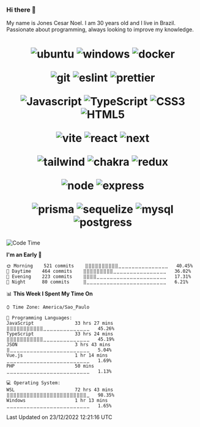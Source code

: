 ### Hi there 👋

My name is Jones Cesar Noel. I am 30 years old and I live in Brazil.
Passionate about programming, always looking to improve my knowledge.


<h1 align="center">
 
 ![ubuntu](https://img.shields.io/badge/Ubuntu-E95420?style=for-the-badge&logo=ubuntu&logoColor=white)
 ![windows](https://img.shields.io/badge/Windows-0078D6?style=for-the-badge&logo=windows&logoColor=white)
 ![docker](https://img.shields.io/badge/Docker-2496ED?style=for-the-badge&logo=docker&logoColor=white)
 
 ![git](https://img.shields.io/badge/GIT-E44C30?style=for-the-badge&logo=git&logoColor=white)
 ![eslint](https://img.shields.io/badge/eslint-3A33D1?style=for-the-badge&logo=eslint&logoColor=white)
 ![prettier](https://img.shields.io/badge/prettier-1A2C34?style=for-the-badge&logo=prettier&logoColor=F7BA3E)
 
 ![Javascript](https://img.shields.io/badge/JavaScript-323330?style=for-the-badge&logo=javascript&logoColor=F7DF1E)
 ![TypeScript](https://img.shields.io/badge/TypeScript-007ACC?style=for-the-badge&logo=typescript&logoColor=white)
 ![CSS3](https://img.shields.io/badge/CSS3-1572B6?style=for-the-badge&logo=css3&logoColor=white)
 ![HTML5](https://img.shields.io/badge/HTML5-E34F26?style=for-the-badge&logo=html5&logoColor=white)
 
 ![vite](https://img.shields.io/badge/Vite-B73BFE?style=for-the-badge&logo=vite&logoColor=FFD62E)
 ![react](https://img.shields.io/badge/React-20232A?style=for-the-badge&logo=react&logoColor=61DAFB)
 ![next](https://img.shields.io/badge/next.js-000000?style=for-the-badge&logo=nextdotjs&logoColor=white)
 
 ![tailwind](https://img.shields.io/badge/Tailwind_CSS-38B2AC?style=for-the-badge&logo=tailwind-css&logoColor=white)
 ![chakra](https://img.shields.io/badge/Chakra--UI-319795?style=for-the-badge&logo=chakra-ui&logoColor=white)
 ![redux](https://img.shields.io/badge/Redux-593D88?style=for-the-badge&logo=redux&logoColor=white)
 
 ![node](https://img.shields.io/badge/Node.js-339933?style=for-the-badge&logo=nodedotjs&logoColor=white)
 ![express](https://img.shields.io/badge/Express.js-000000?style=for-the-badge&logo=express&logoColor=white)
 
 ![prisma](https://img.shields.io/badge/Prisma-3982CE?style=for-the-badge&logo=Prisma&logoColor=white)
 ![sequelize](https://img.shields.io/badge/Sequelize-52B0E7?style=for-the-badge&logo=Sequelize&logoColor=white)
 ![mysql](https://img.shields.io/badge/MySQL-005C84?style=for-the-badge&logo=mysql&logoColor=white)
 ![postgress](https://img.shields.io/badge/PostgreSQL-316192?style=for-the-badge&logo=postgresql&logoColor=white)
 
</h1>


<!--START_SECTION:waka-->
![Code Time](http://img.shields.io/badge/Code%20Time-1%2C302%20hrs%2040%20mins-blue)

**I'm an Early 🐤** 

```text
🌞 Morning    521 commits    ⣿⣿⣿⣿⣿⣿⣿⣿⣿⣿⣀⣀⣀⣀⣀⣀⣀⣀⣀⣀⣀⣀⣀⣀⣀   40.45% 
🌆 Daytime    464 commits    ⣿⣿⣿⣿⣿⣿⣿⣿⣿⣀⣀⣀⣀⣀⣀⣀⣀⣀⣀⣀⣀⣀⣀⣀⣀   36.02% 
🌃 Evening    223 commits    ⣿⣿⣿⣿⣀⣀⣀⣀⣀⣀⣀⣀⣀⣀⣀⣀⣀⣀⣀⣀⣀⣀⣀⣀⣀   17.31% 
🌙 Night      80 commits     ⣿⣀⣀⣀⣀⣀⣀⣀⣀⣀⣀⣀⣀⣀⣀⣀⣀⣀⣀⣀⣀⣀⣀⣀⣀   6.21%

```


📊 **This Week I Spent My Time On** 

```text
⌚︎ Time Zone: America/Sao_Paulo

💬 Programming Languages: 
JavaScript               33 hrs 27 mins      ⣿⣿⣿⣿⣿⣿⣿⣿⣿⣿⣿⣀⣀⣀⣀⣀⣀⣀⣀⣀⣀⣀⣀⣀⣀   45.26% 
TypeScript               33 hrs 24 mins      ⣿⣿⣿⣿⣿⣿⣿⣿⣿⣿⣿⣀⣀⣀⣀⣀⣀⣀⣀⣀⣀⣀⣀⣀⣀   45.19% 
JSON                     3 hrs 43 mins       ⣿⣀⣀⣀⣀⣀⣀⣀⣀⣀⣀⣀⣀⣀⣀⣀⣀⣀⣀⣀⣀⣀⣀⣀⣀   5.04% 
Vue.js                   1 hr 14 mins        ⣀⣀⣀⣀⣀⣀⣀⣀⣀⣀⣀⣀⣀⣀⣀⣀⣀⣀⣀⣀⣀⣀⣀⣀⣀   1.69% 
PHP                      50 mins             ⣀⣀⣀⣀⣀⣀⣀⣀⣀⣀⣀⣀⣀⣀⣀⣀⣀⣀⣀⣀⣀⣀⣀⣀⣀   1.13%

💻 Operating System: 
WSL                      72 hrs 43 mins      ⣿⣿⣿⣿⣿⣿⣿⣿⣿⣿⣿⣿⣿⣿⣿⣿⣿⣿⣿⣿⣿⣿⣿⣿⣀   98.35% 
Windows                  1 hr 13 mins        ⣀⣀⣀⣀⣀⣀⣀⣀⣀⣀⣀⣀⣀⣀⣀⣀⣀⣀⣀⣀⣀⣀⣀⣀⣀   1.65%

```


 Last Updated on 23/12/2022 12:21:16 UTC
<!--END_SECTION:waka-->
